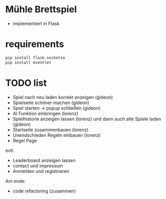 # Mühle Brettspiel

- implementiert in Flask


# requirements
```bash
pip install flask-socketio
pip install eventlet
```


# TODO list
- Spiel nach neu laden korrekt anzeigen (gideon)
- Spielseite schöner machen (gideon)
- Spiel starten -> popup schließen (gideon)
- AI Funktion einbringen (lorenz)
- Spielhistorie anzeigen lassen (lorenz) und dann auch alte Spiele laden (gideon)
- Startseite zusammenbauen (lorenz)
- Unendschieden Regeln einbauen (lorenz)
- Regel Page


evtl. 
- Leaderboard anzeigen lassen
- contact und impressum
- Anmelden und registrieren


Am ende: 
- code refactoring (zusammen)
